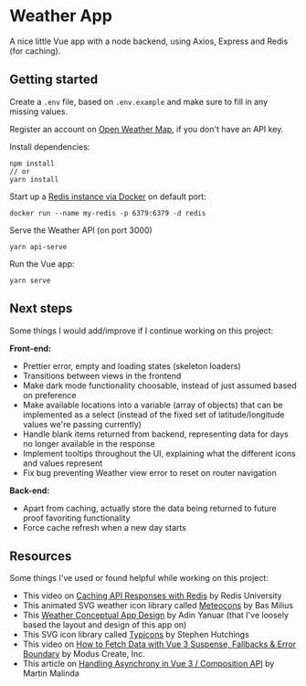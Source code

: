 # Weather App
A nice little Vue app with a node backend, using Axios, Express and Redis (for caching).

## Getting started

Create a `.env` file, based on `.env.example` and make sure to fill in any missing values.

Register an account on [Open Weather Map](https://openweathermap.org/), if you don't have an API key.

Install dependencies:
```
npm install
// or
yarn install
```

Start up a [Redis instance via Docker](https://hub.docker.com/_/redis) on default port:
```
docker run --name my-redis -p 6379:6379 -d redis
```

Serve the Weather API (on port 3000)
```
yarn api-serve
```

Run the Vue app:
```
yarn serve
```

## Next steps
Some things I would add/improve if I continue working on this project:

**Front-end:**
- Prettier error, empty and loading states (skeleton loaders)
- Transitions between views in the frontend
- Make dark mode functionality choosable, instead of just assumed based on preference
- Make available locations into a variable (array of objects) that can be implemented as a select (instead of the fixed set of latitude/longitude values we're passing currently)
- Handle blank items returned from backend, representing data for days no longer available in the response
- Implement tooltips throughout the UI, explaining what the different icons and values represent
- Fix bug preventing Weather view error to reset on router navigation

**Back-end:**
- Apart from caching, actually store the data being returned to future proof favoriting functionality
- Force cache refresh when a new day starts

## Resources
Some things I've used or found helpful while working on this project:
- This video on [Caching API Responses with Redis](https://www.youtube.com/watch?v=hRecenOBYlE) by Redis University
- This animated SVG weather icon library called [Meteocons](https://bas.dev/work/meteocons) by Bas Milius
- This [Weather Conceptual App Design](https://dribbble.com/shots/15217317-Weather-Conceptual-App-Design) by Adin Yanuar (that I've loosely based the layout and design of this app on)
- This SVG icon library called [Typicons](https://www.s-ings.com/typicons/) by Stephen Hutchings
- This video on [How to Fetch Data with Vue 3 Suspense, Fallbacks & Error Boundary](https://www.youtube.com/watch?v=LvOYCjpMQ10) by Modus Create, Inc.
- This article on [Handling Asynchrony in Vue 3 / Composition API](https://javascript.plainenglish.io/handling-asynchrony-in-vue-3-composition-api-part-1-managing-async-state-e993842ebf8f) by Martin Malinda